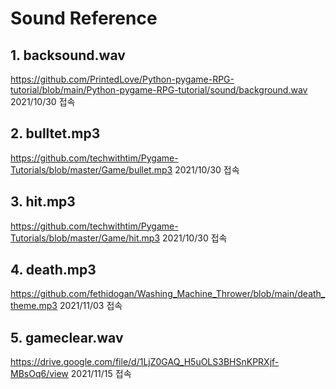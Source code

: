 # Sound Reference

## 1. backsound.wav
https://github.com/PrintedLove/Python-pygame-RPG-tutorial/blob/main/Python-pygame-RPG-tutorial/sound/background.wav
2021/10/30 접속

## 2. bulltet.mp3
https://github.com/techwithtim/Pygame-Tutorials/blob/master/Game/bullet.mp3
2021/10/30 접속

## 3. hit.mp3
https://github.com/techwithtim/Pygame-Tutorials/blob/master/Game/hit.mp3
2021/10/30 접속

## 4. death.mp3
https://github.com/fethidogan/Washing_Machine_Thrower/blob/main/death_theme.mp3
2021/11/03 접속

## 5. gameclear.wav
https://drive.google.com/file/d/1LjZ0GAQ_H5uOLS3BHSnKPRXjf-MBsOq6/view
2021/11/15 접속
